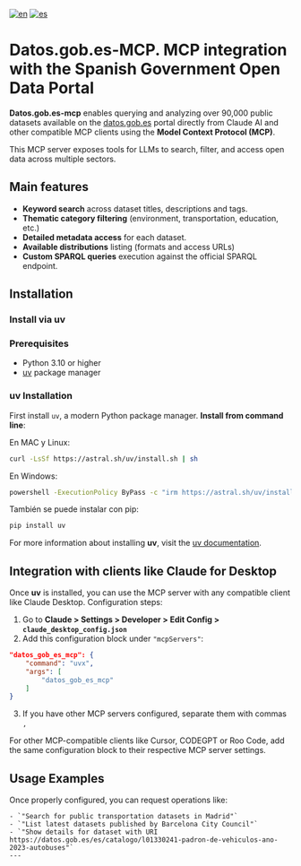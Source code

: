 [![en](https://img.shields.io/badge/lang-en-red.svg)](README.md)
[![es](https://img.shields.io/badge/lang-es-yellow.svg)](README_es.md)

# Datos.gob.es-MCP. MCP integration with the Spanish Government Open Data Portal

**Datos.gob.es-mcp** enables querying and analyzing over 90,000 public datasets available on the [datos.gob.es](https://datos.gob.es/es/) portal directly from Claude AI and other compatible MCP clients using the **Model Context Protocol (MCP)**.

This MCP server exposes tools for LLMs to search, filter, and access open data across multiple sectors.

## Main features

- **Keyword search** across dataset titles, descriptions and tags.
- **Thematic category filtering** (environment, transportation, education, etc.)
- **Detailed metadata access** for each dataset.
- **Available distributions** listing (formats and access URLs)
- **Custom SPARQL queries** execution against the official SPARQL endpoint.

## Installation

### Install via uv

### Prerequisites

- Python 3.10 or higher
- [uv](https://docs.astral.sh/uv/getting-started/installation/) package manager

### uv Installation

First install `uv`, a modern Python package manager.
**Install from command line**:

En MAC y Linux:

```bash
curl -LsSf https://astral.sh/uv/install.sh | sh
```

En Windows:

```bash
powershell -ExecutionPolicy ByPass -c "irm https://astral.sh/uv/install.ps1 | iex"
```

También se puede instalar con pip:

```bash
pip install uv
```

For more information about installing **uv**, visit the [uv documentation](https://docs.astral.sh/uv/getting-started/installation/).

## Integration with clients like Claude for Desktop

Once **uv** is installed, you can use the MCP server with any compatible client like Claude Desktop. Configuration steps:

1. Go to **Claude > Settings > Developer > Edit Config > `claude_desktop_config.json`**
2. Add this configuration block under `"mcpServers"`:

```json
"datos_gob_es_mcp": {
    "command": "uvx",
    "args": [
        "datos_gob_es_mcp"
    ]
}
```

3. If you have other MCP servers configured, separate them with commas `,`

For other MCP-compatible clients like Cursor, CODEGPT or Roo Code, add the same configuration block to their respective MCP server settings.

## Usage Examples

Once properly configured, you can request operations like:

```
- `"Search for public transportation datasets in Madrid"`
- `"List latest datasets published by Barcelona City Council"`
- `"Show details for dataset with URI https://datos.gob.es/es/catalogo/l01330241-padron-de-vehiculos-ano-2023-autobuses"`
---
